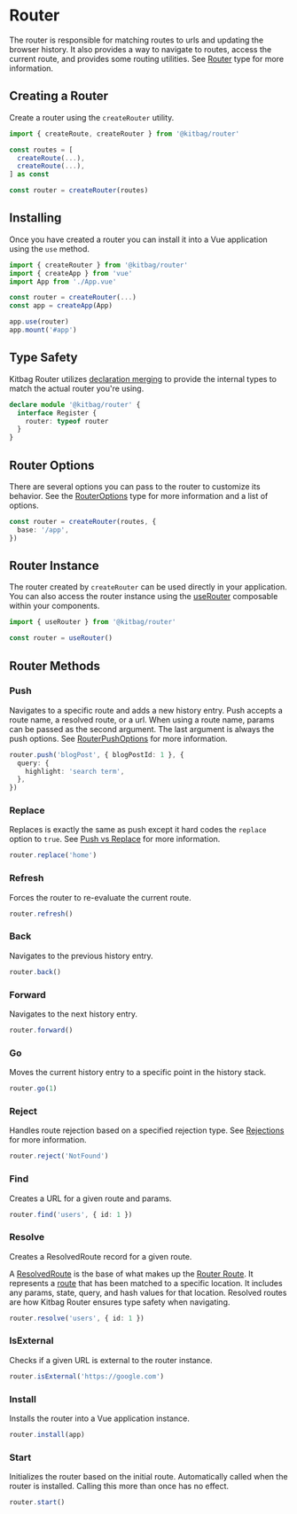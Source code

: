 # Router
The router is responsible for matching routes to urls and updating the browser history. It also provides a way to navigate to routes, access the current route, and provides some routing utilities. See [Router](/api/types/Router.md) type for more information.

## Creating a Router
Create a router using the `createRouter` utility.

```ts {8}
import { createRoute, createRouter } from '@kitbag/router'

const routes = [
  createRoute(...),
  createRoute(...),
] as const

const router = createRouter(routes)
```

## Installing
Once you have created a router you can install it into a Vue application using the `use` method.

```ts {8}
import { createRouter } from '@kitbag/router'
import { createApp } from 'vue'
import App from './App.vue'

const router = createRouter(...)
const app = createApp(App)

app.use(router)
app.mount('#app')
```

## Type Safety
Kitbag Router utilizes [declaration merging](https://www.typescriptlang.org/docs/handbook/declaration-merging.html) to provide the internal types to match the actual router you're using.

```ts
declare module '@kitbag/router' {
  interface Register {
    router: typeof router
  }
}
```

## Router Options
There are several options you can pass to the router to customize its behavior. See the [RouterOptions](/api/types/RouterOptions.md) type for more information and a list of options.

```ts
const router = createRouter(routes, {
  base: '/app',
})
```

## Router Instance
The router created by `createRouter` can be used directly in your application. You can also access the router instance using the [useRouter](/composables/useRouter.md) composable within your components.

```ts
import { useRouter } from '@kitbag/router'

const router = useRouter()
```

## Router Methods

### Push
Navigates to a specific route and adds a new history entry. Push accepts a route name, a resolved route, or a url. When using a route name, params can be passed as the second argument. The last argument is always the push options. See [RouterPushOptions](/api/types/RouterPushOptions.md) for more information.

```ts
router.push('blogPost', { blogPostId: 1 }, {
  query: {
    highlight: 'search term',
  },
})
```

### Replace
Replaces is exactly the same as push except it hard codes the `replace` option to `true`. See [Push vs Replace](/core-concepts/navigation#push-vs-replace) for more information.

```ts
router.replace('home')
```

### Refresh
Forces the router to re-evaluate the current route.

```ts
router.refresh()
```

### Back
Navigates to the previous history entry.

```ts
router.back()
```

### Forward
Navigates to the next history entry.

```ts
router.forward()
```

### Go
Moves the current history entry to a specific point in the history stack.

```ts
router.go(1)
```

### Reject
Handles route rejection based on a specified rejection type. See [Rejections](/advanced-concepts/rejections) for more information.

```ts
router.reject('NotFound')
```

### Find
Creates a URL for a given route and params.

```ts
router.find('users', { id: 1 })
```

### Resolve
Creates a ResolvedRoute record for a given route.

A [ResolvedRoute](/api/types/ResolvedRoute) is the base of what makes up the [Router Route](/core-concepts/router-route). It represents a [route](/core-concepts/routes) that has been matched to a specific location. It includes any params, state, query, and hash values for that location. Resolved routes are how Kitbag Router ensures type safety when navigating.

```ts
router.resolve('users', { id: 1 })
```

### IsExternal
Checks if a given URL is external to the router instance.

```ts
router.isExternal('https://google.com')
```

### Install
Installs the router into a Vue application instance.

```ts
router.install(app)
```

### Start
Initializes the router based on the initial route. Automatically called when the router is installed. Calling this more than once has no effect.

```ts
router.start()
```
